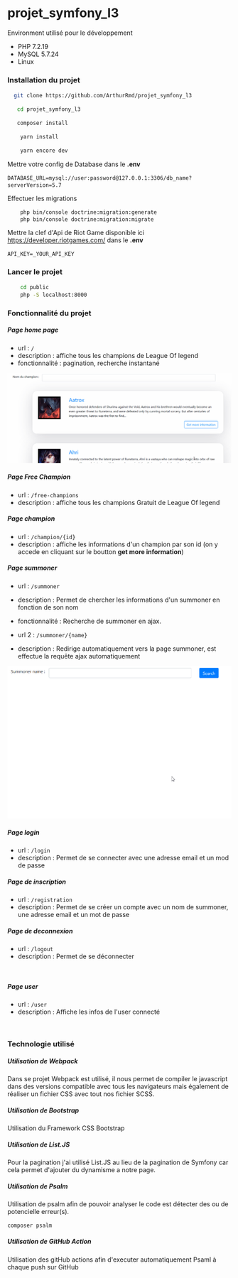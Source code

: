# projet_symfony_l3

Environment utilisé pour le développement
* PHP 7.2.19
* MySQL 5.7.24
* Linux


### Installation du projet 

```bash
  git clone https://github.com/ArthurRmd/projet_symfony_l3
```

```bash
   cd projet_symfony_l3
   ```

```bash
   composer install 
   ```

```bash
    yarn install
```

```bash
    yarn encore dev
```

Mettre votre config de Database dans le **.env** 
```env
DATABASE_URL=mysql://user:password@127.0.0.1:3306/db_name?serverVersion=5.7
```

Effectuer les migrations
```env
    php bin/console doctrine:migration:generate
    php bin/console doctrine:migration:migrate
```


Mettre la clef d'Api de Riot Game disponible ici https://developer.riotgames.com/ dans le **.env** 
```env
API_KEY=_YOUR_API_KEY
```

### Lancer le projet

```bash
    cd public
    php -S localhost:8000   
```

###

### Fonctionnalité du projet

##### Page home page

- url : `` / ``
- description : affiche tous les champions de League Of legend
- fonctionnalité : pagination, recherche instantané

<p align="center">
    <img src="https://github.com/ArthurRmd/projet_symfony_l3/blob/master/readme_asset/champion.gif" width="600" >
</p>


##### Page Free Champion

- url : `` /free-champions ``
- description : affiche tous les champions Gratuit de League Of legend



##### Page champion

- url : `` /champion/{id} ``
- description : affiche les informations d'un champion par son id (on y accede en cliquant sur
                le boutton **get more information**)



##### Page summoner

- url : `` /summoner ``
- description : Permet de chercher les informations d'un summoner en fonction de son nom
- fonctionnalité : Recherche de summoner en ajax.

- url 2 : `` /summoner/{name} ``
- description : Redirige automatiquement vers la page summoner, est effectue la requête ajax automatiquement 

<p align="center">
    <img src="https://github.com/ArthurRmd/projet_symfony_l3/blob/master/readme_asset/summoner.gif" width="600" alt="php-timer">
</p>

##### Page login

- url : `` /login ``
- description : Permet de se connecter avec une adresse email et un mod de passe 



##### Page de inscription

- url : `` /registration ``
- description : Permet de se créer un compte avec un nom de summoner, une adresse email et un mot de passe



##### Page de deconnexion

- url : `` /logout ``
- description : Permet de se déconnecter

<br>

##### Page user

- url : `` /user ``
- description : Affiche les infos de l'user connecté

<br>



### Technologie utilisé

##### Utilisation de Webpack
Dans se projet Webpack est utilisé, il nous permet de compiler le javascript dans des versions compatible avec
tous les navigateurs mais également de réaliser un fichier CSS avec tout nos fichier SCSS.

##### Utilisation de Bootstrap
Utilisation du Framework CSS Bootstrap

##### Utilisation de List.JS
Pour la pagination j'ai utilisé List.JS au lieu de la pagination de Symfony car cela permet d'ajouter du dynamisme
a notre page.

##### Utilisation de Psalm
Utilisation de psalm afin de pouvoir analyser le code est détecter des ou de potencielle erreur(s).

```bash
composer psalm
```

##### Utilisation de GitHub Action
Utilisation des gitHub actions afin d'executer automatiquement Psaml à chaque push sur GitHub


